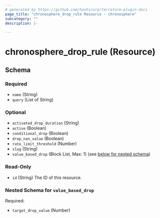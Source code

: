 ```yaml
---
# generated by https://github.com/hashicorp/terraform-plugin-docs
page_title: "chronosphere_drop_rule Resource - chronosphere"
subcategory: ""
description: |-
  
---
```


# chronosphere_drop_rule (Resource)





<!-- schema generated by tfplugindocs -->
## Schema

### Required

- `name` (String)
- `query` (List of String)

### Optional

- `activated_drop_duration` (String)
- `active` (Boolean)
- `conditional_drop` (Boolean)
- `drop_nan_value` (Boolean)
- `rate_limit_threshold` (Number)
- `slug` (String)
- `value_based_drop` (Block List, Max: 1) (see [below for nested schema](#nestedblock--value_based_drop))

### Read-Only

- `id` (String) The ID of this resource.

<a id="nestedblock--value_based_drop"></a>
### Nested Schema for `value_based_drop`

Required:

- `target_drop_value` (Number)
